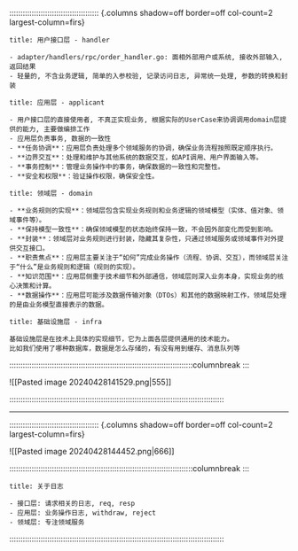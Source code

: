 :::::::::::::::::::::::::::::::::::::::: {.columns shadow=off border=off col-count=2 largest-column=firs}

~~~ad-primary
title: 用户接口层 - handler

- adapter/handlers/rpc/order_handler.go: 面相外部用户或系统, 接收外部输入, 返回结果
- 轻量的, 不含业务逻辑, 简单的入参校验, 记录访问日志, 异常统一处理, 参数的转换和封装
~~~

~~~ad-grey
title: 应用层 - applicant

- 用户接口层的直接使用者, 不真正实现业务, 根据实际的UserCase来协调调用domain层提供的能力, 主要做编排工作
- 应用层负责事务, 数据的一致性
- **任务协调**：应用层负责处理多个领域服务的协调，确保业务流程按照既定顺序执行。
- **边界交互**：处理和维护与其他系统的数据交互，如API调用、用户界面输入等。
- **事务控制**：管理业务操作中的事务，确保数据的一致性和完整性。
- **安全和权限**：验证操作权限，确保安全性。
~~~

~~~ad-inf
title: 领域层 - domain

- **业务规则的实现**：领域层包含实现业务规则和业务逻辑的领域模型（实体、值对象、领域事件等）。
- **保持模型一致性**：确保领域模型的状态始终保持一致，不会因外部变化而受到影响。
- **封装**：领域层对业务规则进行封装，隐藏其复杂性，只通过领域服务或领域事件对外提供交互接口。
- **职责焦点**：应用层主要关注于“如何”完成业务操作（流程、协调、交互），而领域层关注于“什么”是业务规则和逻辑（规则的实现）。
- **知识范围**：应用层侧重于技术细节和外部通信，领域层则深入业务本身，实现业务的核心决策和计算。
- **数据操作**：应用层可能涉及数据传输对象（DTOs）和其他的数据映射工作，领域层处理的是由业务模型直接表示的数据。
~~~

~~~ad-danger
title: 基础设施层 - infra

基础设施层是在技术上具体的实现细节，它为上面各层提供通用的技术能力。
比如我们使用了哪种数据库，数据是怎么存储的，有没有用到缓存、消息队列等
~~~

::::::::::::::::::::::::::::::::::::::::::::::::::::::::::::::::::::::::::::::::::columnbreak
:::

![[Pasted image 20240428141529.png|555]]

::::::::::::::::::::::::::::::::::::::::::::::::::::::::::::::::::::::::::::::::::::::::::::::::

---
:::::::::::::::::::::::::::::::::::::::: {.columns shadow=off border=off col-count=2 largest-column=firs}

![[Pasted image 20240428144452.png|666]]

::::::::::::::::::::::::::::::::::::::::::::::::::::::::::::::::::::::::::::::::::columnbreak
:::

~~~ad-ex
title: 关于日志

- 接口层: 请求相关的日志, req, resp
- 应用层: 业务操作日志, withdraw, reject
- 领域层: 专注领域服务
~~~

::::::::::::::::::::::::::::::::::::::::::::::::::::::::::::::::::::::::::::::::::::::::::::::::

